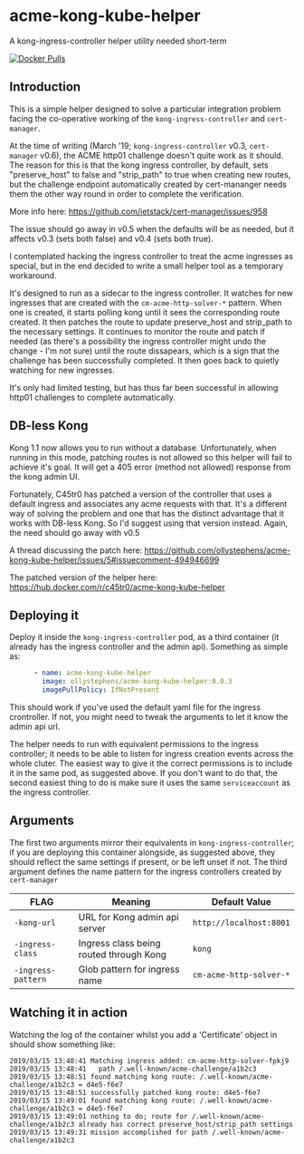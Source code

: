 # acme-kong-kube-helper
A kong-ingress-controller helper utility needed short-term

[![Docker Pulls](https://img.shields.io/docker/pulls/ollystephens/acme-kong-kube-helper.svg)](https://hub.docker.com/r/ollystephens/acme-kong-kube-helper/)

## Introduction

This is a simple helper designed to solve a particular integration problem
facing the co-operative working of the `kong-ingress-controller` and `cert-manager`.

At the time of writing (March '19; `kong-ingress-controller` v0.3, `cert-manager` v0.6),
the ACME http01 challenge doesn't quite work as it should. The reason for this
is that the kong ingress controller, by default, sets "preserve_host" to false
and "strip_path" to true when creating new routes, but the challenge endpoint automatically
created by cert-mananger needs them the other way round in order to complete the verification.

More info here:
<https://github.com/jetstack/cert-manager/issues/958>

The issue should go away in v0.5 when the defaults will be as needed, but it affects
v0.3 (sets both false) and v0.4 (sets both true).

I contemplated hacking the ingress controller to treat the acme ingresses as special,
but in the end decided to write a small helper tool as a temporary workaround.

It's designed to run as a sidecar to the ingress controller. It watches for new ingresses that
are created with the `cm-acme-http-solver-*` pattern. When one is created, it starts polling kong
until it sees the corresponding route created.
It then patches the route to update preserve_host and strip_path to the necessary settings. It
continues to monitor the route and patch if needed (as there's a possibility the ingress
controller might undo the change - I'm not sure) until the route dissapears, which is a sign
that the challenge has been successfully completed.  It then goes back to quietly watching
for new ingresses.

It's only had limited testing, but has thus far been successful in allowing http01 challenges
to complete automatically.

## DB-less Kong

Kong 1.1 now allows you to run without a database. Unfortunately, when running in this mode,
patching routes is not allowed so this helper will fail to achieve it's goal. It will get
a 405 error (method not allowed) response from the kong admin UI.

Fortunately, C45tr0 has patched a version of the controller that uses a default ingress
and associates any acme requests with that. It's a different way of solving the problem
and one that has the distinct advantage that it works with DB-less Kong. So I'd suggest
using that version instead. Again, the need should go away with v0.5

A thread discussing the patch here:
https://github.com/ollystephens/acme-kong-kube-helper/issues/5#issuecomment-494946699

The patched version of the helper here:
https://hub.docker.com/r/c45tr0/acme-kong-kube-helper

## Deploying it

Deploy it inside the `kong-ingress-controller` pod, as a third container (it already has the
ingress controller and the admin api). Something as simple as:

```yaml
      - name: acme-kong-kube-helper
        image: ollystephens/acme-kong-kube-helper:0.0.3
        imagePullPolicy: IfNotPresent
```

This should work if you've used the default yaml file for the ingress crontroller. If not,
you might need to tweak the arguments to let it know the admin api url.

The helper needs to run with equivalent permissions to the ingress controller;
it needs to be able to listen for ingress creation events across the whole cluter. The
easiest way to give it the correct permissions is to include it in the same pod, as suggested
above. If you don't want to do that, the second easiest thing to do is make sure it uses
the same `serviceaccount` as the ingress controller.

## Arguments

The first two arguments mirror their equivalents in `kong-ingress-controller`; if you are
deploying this container alongside, as suggested above, they should reflect the same settings
if present, or be left unset if not.
The third argument defines the name pattern for the ingress controllers created by `cert-manager`

| FLAG               | Meaning                                 | Default Value           |
| ------------------ | --------------------------------------- | ----------------------- |
| `-kong-url`        | URL for Kong admin api server           | `http://localhost:8001` |
| `-ingress-class`   | Ingress class being routed through Kong | `kong`                  |
| `-ingress-pattern` | Glob pattern for ingress name           | `cm-acme-http-solver-*` |

## Watching it in action

Watching the log of the container whilst you add a 'Certificate' object in should show
something like:

```log
2019/03/15 13:48:41 Matching ingress added: cm-acme-http-solver-fpkj9
2019/03/15 13:48:41   path /.well-known/acme-challenge/a1b2c3
2019/03/15 13:48:51 found matching kong route: /.well-known/acme-challenge/a1b2c3 = d4e5-f6e7
2019/03/15 13:48:51 successfully patched kong route: d4e5-f6e7
2019/03/15 13:49:01 found matching kong route: /.well-known/acme-challenge/a1b2c3 = d4e5-f6e7
2019/03/15 13:49:01 nothing to do; route for /.well-known/acme-challenge/a1b2c3 already has correct preserve_host/strip_path settings
2019/03/15 13:49:31 mission accomplished for path /.well-known/acme-challenge/a1b2c3
```
